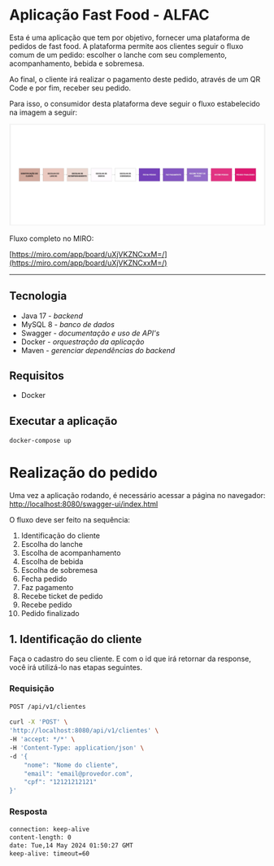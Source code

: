 # Aplicação Fast Food - ALFAC

Esta é uma aplicação que tem por objetivo, fornecer uma plataforma de pedidos de fast food. A plataforma permite aos clientes seguir o fluxo comum de um pedido: escolher o lanche com seu complemento, acompanhamento, bebida e sobremesa. 

Ao final, o cliente irá realizar o pagamento deste pedido, através de um QR Code e por fim, receber seu pedido.

Para isso, o consumidor desta plataforma deve seguir o fluxo estabelecido na imagem a seguir:

![Fluxo básico da aplicação](docs/basic-flow.jpg)

Fluxo completo no MIRO:

[https://miro.com/app/board/uXjVKZNCxxM=/](https://miro.com/app/board/uXjVKZNCxxM=/)

---

## Tecnologia

- Java 17 - _backend_
- MySQL 8 - _banco de dados_
- Swagger - _documentação e uso de API's_
- Docker - _orquestração da aplicação_
- Maven - _gerenciar dependências do backend_

## Requisitos

- Docker

## Executar a aplicação

    docker-compose up

# Realização do pedido

Uma vez a aplicação rodando, é necessário acessar a página no navegador: [http://localhost:8080/swagger-ui/index.html](http://localhost:8080/swagger-ui/index.html)

O fluxo deve ser feito na sequência:

1. Identificação do cliente
2. Escolha do lanche
3. Escolha de acompanhamento
4. Escolha de bebida
5. Escolha de  sobremesa
6. Fecha pedido
7. Faz pagamento
8. Recebe ticket de pedido
9. Recebe pedido
10. Pedido finalizado

## 1. Identificação do cliente

Faça o cadastro do seu cliente. E com o id que irá retornar da response, você irá utilizá-lo nas etapas seguintes.

### Requisição

`POST /api/v1/clientes`

```bash
curl -X 'POST' \
'http://localhost:8080/api/v1/clientes' \
-H 'accept: */*' \
-H 'Content-Type: application/json' \
-d '{
    "nome": "Nome do cliente",
    "email": "email@provedor.com",
    "cpf": "12121212121"
}'
```

### Resposta

    connection: keep-alive 
    content-length: 0 
    date: Tue,14 May 2024 01:50:27 GMT 
    keep-alive: timeout=60 

